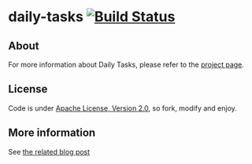 # daily-tasks [![Build Status](https://secure.travis-ci.org/cyChop/daily-tasks.png)](http://travis-ci.org/cyChop/daily-tasks)

## About

For more information about Daily Tasks, please refer to the [project page](http://cychop.github.io/daily-tasks).

## License

Code is under [Apache License, Version 2.0](https://www.apache.org/licenses/LICENSE-2.0.html), so fork, modify and enjoy.

## More information

See [the related blog post](http://blog.keyboardplaying.org/2013/06/30/daily-task-manager/)
